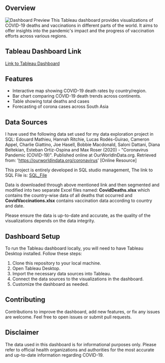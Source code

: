 ## Overview
![Dashboard Preview]([dashboard_preview.png](https://github.com/weedu34/CovidAnalysis/blob/main/Dashboard%201.png))
This Tableau dashboard provides visualizations of COVID-19 deaths and vaccinations in different parts of the world. It aims to offer insights into the pandemic's impact and the progress of vaccination efforts across various regions.

## Tableau Dashboard Link

[Link to Tableau Dashboard](https://public.tableau.com/app/profile/muhammad.waleed8645/viz/Covid_Analysis_Dashboard_16908889706830/Dashboard1?publish=yes)

## Features

- Interactive map showing COVID-19 death rates by country/region.
- Bar chart comparing COVID-19 death trends across continents.
- Table showing total deaths and cases
- Forecasting of corona cases across South Asia

## Data Sources
I have used the following data set used for my data exploration project in SQL: 
Edouard Mathieu, Hannah Ritchie, Lucas Rodés-Guirao, Cameron Appel, Charlie Giattino, Joe Hasell, Bobbie Macdonald, Saloni Dattani, Diana Beltekian, Esteban Ortiz-Ospina and Max Roser (2020) - "Coronavirus Pandemic (COVID-19)". Published online at OurWorldInData.org. Retrieved from: 'https://ourworldindata.org/coronavirus' [Online Resource]


This project is entirely developed in SQL studio management, The link to SQL File is: [SQL_File](https://github.com/weedu34/CovidAnalysis/blob/main/SQLQuery1.sql)

Data is downloaded through above mentioned link and then segmented and modified into two separate Excel files named: **CovidDeaths.xlsx** which contains the country-wise data of all deaths that occurred and **CovidVaccinations.xlsx** contains vaccination data according to country and date.

Please ensure the data is up-to-date and accurate, as the quality of the visualizations depends on the data integrity.


## Dashboard Setup

To run the Tableau dashboard locally, you will need to have Tableau Desktop installed. Follow these steps:

1. Clone this repository to your local machine.
2. Open Tableau Desktop.
3. Import the necessary data sources into Tableau.
4. Connect the data sources to the visualizations in the dashboard.
5. Customize the dashboard as needed.


## Contributing

Contributions to improve the dashboard, add new features, or fix any issues are welcome. Feel free to open issues or submit pull requests.


## Disclaimer

The data used in this dashboard is for informational purposes only. Please refer to official health organizations and authorities for the most accurate and up-to-date information regarding COVID-19.

